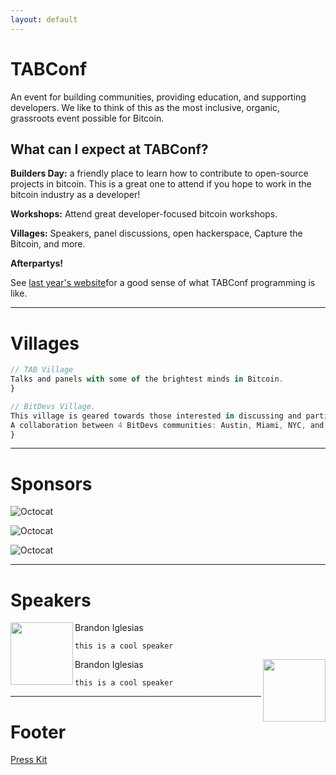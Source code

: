 ```yaml
---
layout: default
---
```



# TABConf
An event for building communities, providing education, and supporting developers. We like to think of this as the most inclusive, organic, grassroots event possible for Bitcoin.

## What can I expect at TABConf?

**Builders Day:** a friendly place to learn how to contribute to open-source projects in bitcoin. This is a great one to attend if you hope to work in the bitcoin industry as a developer!

**Workshops:** Attend great developer-focused bitcoin workshops.

**Villages:** Speakers, panel discussions, open hackerspace, Capture the Bitcoin, and more.

**Afterpartys!**

See [last year's website](https://2022.tabconf.com/)for a good sense of what TABConf programming is like.

* * *

# Villages


```js
// TAB Village
Talks and panels with some of the brightest minds in Bitcoin.
}
```

```js
// BitDevs Village.
This village is geared towards those interested in discussing and participating in the research and development of Bitcoin and related protocols. 
A collaboration between 4 BitDevs communities: Austin, Miami, NYC, and Raleigh!
}
```

* * *

# Sponsors

![Octocat](https://github.githubassets.com/images/icons/emoji/octocat.png)

![Octocat](https://github.githubassets.com/images/icons/emoji/octocat.png)

![Octocat](https://github.githubassets.com/images/icons/emoji/octocat.png)

* * *

# Speakers

<img align="left" width="100" height="100" src="https://github.githubassets.com/images/icons/emoji/octocat.png">

Brandon Iglesias
```
this is a cool speaker
```

<img align="right" width="100" height="100" src="https://github.githubassets.com/images/icons/emoji/octocat.png">

Brandon Iglesias
```
this is a cool speaker
```

* * *

# Footer

[Press Kit]([https://2022.tabconf.com/](https://drive.google.com/drive/folders/1FjhUlzZ1rCFP6LHwXnOi3KNjFHVx2EHI))
